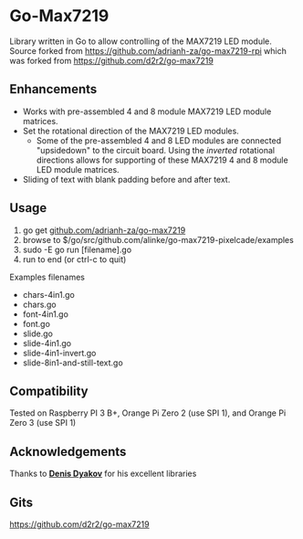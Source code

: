 # Go-Max7219

Library written in Go to allow controlling of the MAX7219 LED module.  
Source forked from https://github.com/adrianh-za/go-max7219-rpi which was forked from https://github.com/d2r2/go-max7219

## Enhancements ##

* Works with pre-assembled 4 and 8 module MAX7219 LED module matrices.
* Set the rotational direction of the MAX7219 LED modules.
    * Some of the pre-assembled 4 and 8 LED modules are connected "upsidedown" to the circuit board.  Using the <i>inverted</i> rotational directions allows for supporting of these MAX7219 4 and 8 module LED module matrices.
* Sliding of text with blank padding before and after text.

## Usage ##

1) go get [github.com/adrianh-za/go-max7219](https://github.com/alinke/go-max7219-pixelcade)
2) browse to $/go/src/github.com/alinke/go-max7219-pixelcade/examples
3) sudo -E go run [filename].go
4) run to end (or ctrl-c to quit)

Examples filenames
* chars-4in1.go
* chars.go
* font-4in1.go
* font.go
* slide.go
* slide-4in1.go
* slide-4in1-invert.go
* slide-8in1-and-still-text.go


## Compatibility ##

Tested on Raspberry PI 3 B+, Orange Pi Zero 2 (use SPI 1), and Orange Pi Zero 3 (use SPI 1)

## Acknowledgements ##

Thanks to <a href="https://github.com/d2r2" target="blank"><b>Denis Dyakov</b></a> for his excellent libraries

## Gits ##

https://github.com/d2r2/go-max7219
